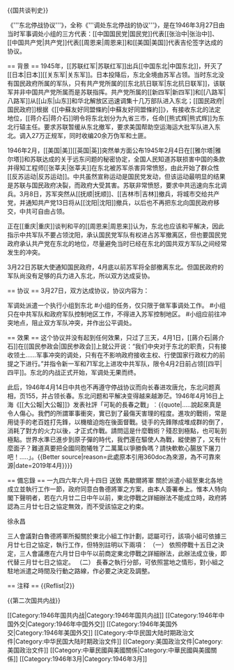 {{国共谈判史}}

《'''东北停战协议'''》，全称《'''调处东北停战的协议'''》，是在1946年3月27日由当时军事调处小组的三方代表：[[中国国民党|国民党]]代表[[张治中|张治中]]、[[中国共产党|共产党]]代表[[周恩来|周恩来]]和[[美国|美国]]代表吉伦签字达成的协议。

== 背景 ==
1945年，[[苏联红军|苏联红军]]出兵[[中国东北|中国东北]]，歼灭了[[日本|日本]][[关东军|关东军]]。日本投降后，东北全境由苏军占领。当时东北没有国民政府所属的军队，只有共产党所属的[[东北抗日联军|东北抗日联军]]，该联军并非中国共产党所属而是苏联指挥。共产党所属的[[新四军|新四军]]和[[八路军|八路军]]从[[山东|山东]]和华北解放区迅速调集十几万部队进入东北；[[国民政府|国民政府]]根据《[[中蘇友好同盟條約|中蘇友好同盟條約]]》，有接收东北的法定地位，[[蒋介石|蒋介石]]明令将东北划分为九省三市，任命[[熊式辉|熊式辉]]为东北行辕主任。要求苏联暂缓从东北撤军，要求美国帮助空运海运大批军队进入东北。调入27万正规军，同时收编20余万伪军和土匪。

1946年2月，[[美国|美]][[英国|英]]突然单方面公布1945年2月4日在[[雅尔塔|雅尔塔]]和苏联达成的关于远东问题的秘密协定，全国人民知道苏联损害中国的条款并得知工程师[[张莘夫|张莘夫]]在东北被苏军杀害异常愤怒，由此开始了群众性[[反苏运动|反苏运动]]。中共虽然宣称运动是国民党发动，但该运动最明显的结果是苏联与国民政府决裂，而政府大受其害。苏联非常愤怒，要求中共迅速向东北调兵。3月8日，苏军突然从[[抚顺|抚顺]]、[[吉林市|吉林]]撤兵，将城市交给共产党，并通知共产党13日将从[[沈阳|沈阳]]撤兵，以后也不再把东北向国民政府移交，中共可自由占领。

正在[[重庆|重庆]]谈判和平的[[周恩来|周恩来]]认为，东北也应该和平解决，因此指示中共军队不要占领沈阳，承认国民党军队有权进占苏军撤离区，但也要国民党政府承认共产党在东北的地位，尽量避免当时已经在东北的国共双方军队之间经常发生的冲突。

3月22日苏联大使通知国民政府，4月底以前苏军将全部撤离东北。但国民政府的军队尚没有足够的兵力进入东北，所以双方达成妥协。

== 协议 ==
3月27日，双方达成协议，协议内容为：

军调处派遣一个执行小组到东北
#小组的任务，仅只限于做军事调处工作。
#小组只在中共军队和政府军队控制地区工作，不得进入苏军控制地区。
#小组应前往冲突地点，阻止双方军队冲突，并作出公平调处。

== 效果 ==
这个协议并没有起到任何效果，只过了三天，4月1日，[[蔣介石|蔣介石]]在[[国民参政会|国民参政会]]上就公开说：“我们中央对于东北的职责，只有接收领土……军事冲突的调处，只有在不影响政府接收主权、行使国家行政权力的前提之下进行。”并指令新一军和71军北上进攻中共军队，限令4月2日前占领[[四平|四平]]。东北的内战正式开始，军调处无果而终。

此后，1946年4月14日中共也不再遵守停战协议而向长春进攻<ref>唐允，东北问题真相，页155</ref>，并占领长春。东北问题和平解决变得越来越渺茫。1946年4月16日上海《[[大公報|大公報]]》发表社評「可恥的長春之戰」︰{{quote|.....說起來真是令人傷心。我們的所謂軍事衝突，實已到了最傷天害理的程度。進攻的戰術，常是用徒手的老百姓打先鋒，以機槍迫炮在後面督戰。徒手的先鋒隊成堆成群的倒了，消耗了對方的火力以後，才正式作戰。請問這是什麼戰術？殘忍到極點，也可恥到極點。世界水準已進步到原子彈的時代，我們還在驅使人為戰，縱使勝了，又有什麼面子？難道真要把全國同胞犧牲了二萬萬以爭勝負嗎？請快軟軟心腸放下屠刀吧！.....」。{{Better source|reason=此處原本引用360doc為來源，為不可靠來源|date=2019年4月}}}}

== 備忘錄 ==
一九四六年六月十四日
送致 馬歇爾將軍
關於派遣小組至東北各地成立並執行工作一節，政府同意白魯德將軍之方案，由本人簽署奉上。惟本人特向閣下聲明者，若在六月廿二日中午以前，東北停戰之詳細辦法不能成立時，政府將認為三月廿七日之協定無效，而不受該協定之約束。

徐永昌

三人會議對白魯德將軍所擬關於東北小組工作計劃，認屬可行，該項小組可依據三月廿七日之協定，執行工作，但特別註明以下兩項：
（一） 依照停戰十五日之決定，三人會議應在六月廿日中午以前商定東北停戰之詳細辦法，此辦法成立後，即代替三月廿七日之協定。
（二） 長春之執行分部，可依照當地之情形，對小組之駐地派遣之時間及行動之路線，作必要之決定及調整。

== 注释 ==
{{Reflist|2}}

{{第二次国共内战}}

[[Category:1946年国共内战|Category:1946年国共内战]]
[[Category:1946年中国外交|Category:1946年中国外交]]
[[Category:1946年美国外交|Category:1946年美国外交]]
[[Category:中华民国大陆时期政治文件|Category:中华民国大陆时期政治文件]]
[[Category:美国政治文件|Category:美国政治文件]]
[[Category:中華民國與美國關係|Category:中華民國與美國關係]]
[[Category:1946年3月|Category:1946年3月]]